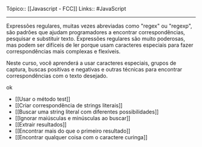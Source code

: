 Tópico:: [[Javascript - FCC]]
Links:: #JavaScript 

---
Expressões regulares, muitas vezes abreviadas como "regex" ou "regexp", são padrões que ajudam programadores a encontrar correspondências, pesquisar e substituir texto. Expressões regulares são muito poderosas, mas podem ser difíceis de ler porque usam caracteres especiais para fazer correspondências mais complexas e flexíveis.

Neste curso, você aprenderá a usar caracteres especiais, grupos de captura, buscas positivas e negativas e outras técnicas para encontrar correspondências com o texto desejado.

ok

- [[Usar o método test]]
- [[Criar correspondência de strings literais]]
- [[Buscar uma string literal com diferentes possibilidades]]
- [[Ignorar maiúsculas e minúsculas ao buscar]]
- [[Extrair resultados]]
- [[Encontrar mais do que o primeiro resultado]]
- [[Encontrar qualquer coisa com o caractere curinga]]